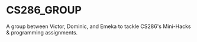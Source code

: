 # CS286_GROUP
A group between Victor, Dominic, and Emeka to tackle CS286's Mini-Hacks &amp; programming assignments.
